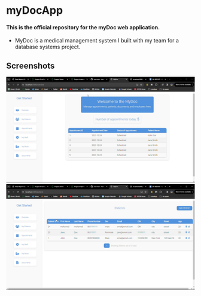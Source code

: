 ﻿# myDocApp
#### This is the official repository for the myDoc web application. 
- MyDoc is a medical management system I built with my team for a database systems project.
## Screenshots
![Dashboard](/screenshots/dashboard.jpg "Dashboard")
![patients](/screenshots/patients.jpg "Dashboard")


